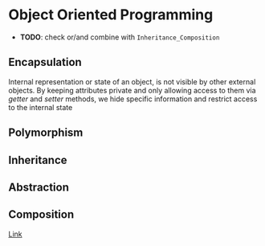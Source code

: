 # Object Oriented Programming

* **TODO**: check or/and combine with `Inheritance_Composition`

## Encapsulation
Internal representation or state of an object, is not visible by other external objects. By keeping attributes private and only allowing access to them via _getter_ and _setter_ methods, we hide specific information and restrict access to the internal state

## Polymorphism

## Inheritance

## Abstraction

## Composition

[Link](https://medium.com/@mrfksiv/python-design-patterns-01-introduction-54e681aaf2d0)

<!--stackedit_data:
eyJoaXN0b3J5IjpbLTU0OTc1NzAsLTEwNDMxNzE2NTYsOTA2Nz
E0OTAyXX0=
-->